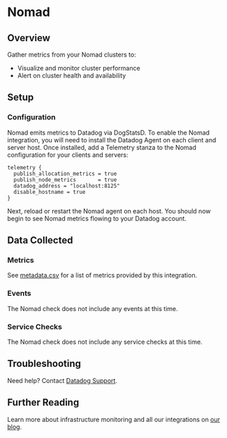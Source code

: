 # Nomad

## Overview

Gather metrics from your Nomad clusters to:

* Visualize and monitor cluster performance
* Alert on cluster health and availability 

## Setup

### Configuration

Nomad emits metrics to Datadog via DogStatsD. To enable the Nomad integration, you will need 
to install the Datadog Agent on each client and server host.  Once installed, add a Telemetry 
stanza to the Nomad configuration for your clients and servers:

```
telemetry {
  publish_allocation_metrics = true
  publish_node_metrics       = true
  datadog_address = "localhost:8125"
  disable_hostname = true
}
```

Next, reload or restart the Nomad agent on each host. You should now begin to see Nomad metrics flowing to
your Datadog account.  

## Data Collected
### Metrics
See [metadata.csv](https://github.com/DataDog/integrations-extras/blob/master/nomad/metadata.csv) for a list of metrics provided by this integration.

### Events
The Nomad check does not include any events at this time.

### Service Checks
The Nomad check does not include any service checks at this time.

## Troubleshooting
Need help? Contact [Datadog Support](http://docs.datadoghq.com/help/).

## Further Reading

Learn more about infrastructure monitoring and all our integrations on [our blog](https://www.datadoghq.com/blog/).